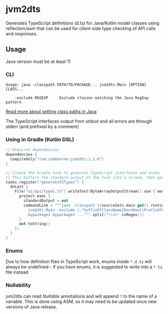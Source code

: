# jvm2dts

Generates TypeScript definitions (d.ts) for Java/Kotlin model classes using reflection/asm 
that can be used for client-side type checking of API calls and responses.

## Usage

Java version must be at least 11

### CLI
```
Usage: java -classpath PATH/TO/PACKAGE... jvm2dts.Main [OPTION] CLASS...

    -exclude REGEXP     Exclude classes matching the Java RegExp pattern    
```

[Read more about setting class paths in Java](https://docs.oracle.com/javase/11/docs/technotes/tools/windows/classpath.html)

The TypeScript interfaces output from stdout and all errors are through stderr (and prefixed by a comment)

### Using in Gradle (Kotlin DSL)

```kotlin
// Required dependencies
dependencies {
  compileOnly("com.codeborne:jvm2dts:1.1.6")
}

// Create the Gradle task to generate TypeScript interfaces and enums
// This buffers the standard output of the task into a stream, then gets written to a file
tasks.register("generateTSTypes") {
  doLast {
    File("ui/api/types.ts").writeText(ByteArrayOutputStream().use { out ->
      project.exec {
        standardOutput = out
        commandLine = """java -classpath ${sourceSets.main.get().runtimeClasspath.asPath}${File.pathSeparator}${sourceSets.main.get().compileClasspath.asPath}
          jvm2dts.Main -exclude (.*SuffixOfClassNameIDontWant|PrefixOfClassNameIDontWant.*)"
          mypackage1 mypackage2 ...""".split("\\s+".toRegex())
      }
      out.toString()
    })
  }
}
```

### Enums

Due to how definition files in TypeScript work, enums inside ``*.d.ts``
will always be undefined - if you have enums, it is suggested to write into a ``*.ts`` file instead

### Nullability

jvm2dts can read *Nullable* annotations and will append ``?`` to the name of a variable.
This is done using ASM, so it may need to be updated once new versions of Java release.
